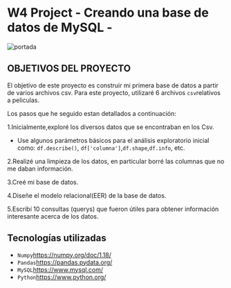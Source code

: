# W4 Project   - Creando una base de datos de  MySQL -

![portada](https://www.ionos.es/digitalguide/fileadmin/DigitalGuide/Teaser/object-storage-t.jpg)




## OBJETIVOS DEL PROYECTO

El objetivo de este proyecto es construir mi primera base de datos a partir de varios archivos csv. Para este proyecto, utilizaré 6 archivos `csv`relativos a peliculas.

Los pasos que he seguido estan detallados a continuación:

1.Inicialmente,exploré los diversos datos que se encontraban en los Csv.

- Use algunos parámetros básicos para el análisis exploratorio inicial como: `df.describe()`, `df['columna']`,`df.shape`,`df.info`, etc.

2.Realizé una limpieza de los datos, en particular borré las columnas que no me daban información.

3.Creé mi base de datos.

4.Diseñe el modelo relacional(EER) de la base de datos.

5.Escribí 10 consultas  (querys) que fueron útiles para obtener información interesante acerca de los datos.



## Tecnologías utilizadas


- `Numpy`<https://numpy.org/doc/1.18/>
- `Pandas`<https://pandas.pydata.org/>
- `MySQL`https://www.mysql.com/
- `Python`https://www.python.org/
